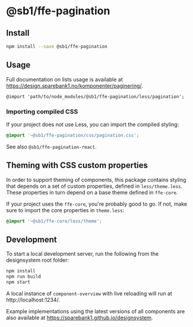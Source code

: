 # @sb1/ffe-pagination

## Install

```bash
npm install --save @sb1/ffe-pagination
```

## Usage

Full documentation on lists usage is available at https://design.sparebank1.no/komponenter/paginering/.

```less
@import 'path/to/node_modules/@sb1/ffe-pagination/less/pagination';
```

### Importing compiled CSS

If your project does not use Less, you can import the compiled styling:

```css
@import '~@sb1/ffe-pagination/css/pagination.css';
```

See also `@sb1/ffe-pagination-react`.

## Theming with CSS custom properties

In order to support theming of components, this package contains styling that depends on a set of custom properties, defined in `less/theme.less`. These properties in turn depend on a base theme defined in `ffe-core`.

If your project uses the `ffe-core`, you're probably good to go. If not, make sure to import the core properties in `theme.less`:

```css
@import '~@sb1/ffe-core/less/theme';
```

## Development

To start a local development server, run the following from the designsystem root folder:

```bash
npm install
npm run build
npm start
```

A local instance of `component-overview` with live reloading will run at http://localhost:1234/.

Example implementations using the latest versions of all components are also available at https://sparebank1.github.io/designsystem.
